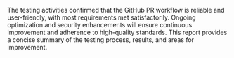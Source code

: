 The testing activities confirmed that the GitHub PR workflow is reliable and user-friendly, with most requirements met satisfactorily. Ongoing optimization and security enhancements will ensure continuous improvement and adherence to high-quality standards. This report provides a concise summary of the testing process, results, and areas for improvement.
